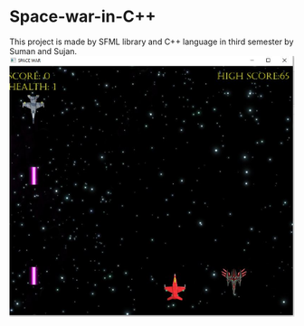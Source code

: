 # Space-war-in-C++


This project is made by SFML library and C++ language in third semester by Suman and Sujan.
<img src="space.jpg">
